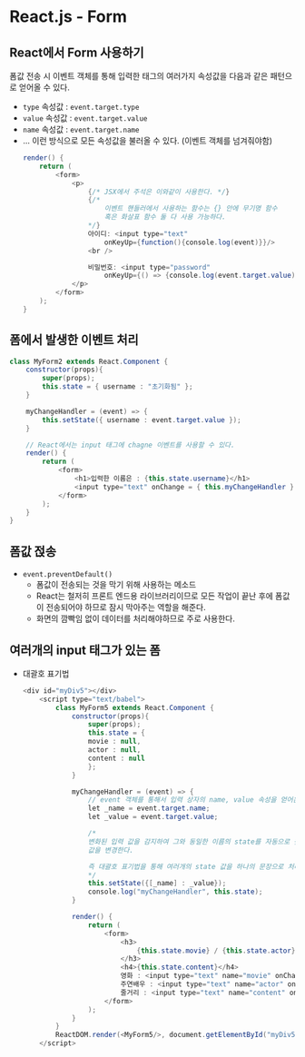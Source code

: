 # React.js - Form
## React에서 Form 사용하기
폼값 전송 시 이벤트 객체를 통해 입력한 태그의 여러가지 속성값을 다음과 같은 패턴으로 얻어올 수 있다.
- ```type``` 속성값 : ```event.target.type```
- ```value``` 속성값 : ```event.target.value```
- ```name``` 속성값 : ```event.target.name```
- ... 이런 방식으로 모든 속성값을 불러올 수 있다. (이벤트 객체를 넘겨줘야함)
    ```java
    render() {
        return (
            <form>
                <p>
                    {/* JSX에서 주석은 이와같이 사용한다. */}
                    {/* 
                        이벤트 핸들러에서 사용하는 함수는 {} 안에 무기명 함수
                        혹은 화살표 함수 둘 다 사용 가능하다.
                    */}
                    아이디: <input type="text"
                        onKeyUp={function(){console.log(event)}}/>
                    <br />

                    비밀번호: <input type="password"
                        onKeyUp={() => {console.log(event.target.value)}}/>
                </p>
            </form>
        );
    }
    ```

## 폼에서 발생한 이벤트 처리
```java
class MyForm2 extends React.Component {
    constructor(props){
        super(props);
        this.state = { username : "초기화됨" };
    }

    myChangeHandler = (event) => {
        this.setState({ username : event.target.value });
    }

    // React에서는 input 태그에 chagne 이벤트를 사용할 수 있다.
    render() {
        return (
            <form>
                <h1>입력한 이름은 : {this.state.username}</h1>
                <input type="text" onChange = { this.myChangeHandler } />
            </form>
        );
    }
}
```

## 폼값 젅송
- ```event.preventDefault()```
  - 폼값이 전송되는 것을 막기 위해 사용하는 메소드
  - React는 철저히 프론트 엔드용 라이브러리이므로 모든 작업이 끝난 후에 폼값이 전송되어야 하므로 잠시 막아주는 역할을 해준다.
  - 화면의 깜빡임 없이 데이터를 처리해야하므로 주로 사용한다.

## 여러개의 input 태그가 있는 폼
- 대괄호 표기법
    ```java
    <div id="myDiv5"></div>
        <script type="text/babel">
            class MyForm5 extends React.Component {
                constructor(props){
                    super(props);
                    this.state = {
                    movie : null,
                    actor : null,
                    content : null  
                    };
                }

                myChangeHandler = (event) => {
                    // event 객체를 통해서 입력 상자의 name, value 속성을 얻어온다.
                    let _name = event.target.name;
                    let _value = event.target.value;

                    /* 
                    변화된 입력 값을 감지하여 그와 동일한 이름의 state를 자동으로 찾아
                    값을 변경한다.

                    즉 대괄호 표기법을 통해 여러개의 state 값을 하나의 문장으로 처리할 수 있다.
                    */
                    this.setState({[_name] : _value});
                    console.log("myChangeHandler", this.state);
                }

                render() {
                    return (
                        <form>
                            <h3>
                                {this.state.movie} / {this.state.actor}
                            </h3>
                            <h4>{this.state.content}</h4>
                            영화 : <input type="text" name="movie" onChange={this.myChangeHandler} /> <br/>
                            주연배우 : <input type="text" name="actor" onChange={this.myChangeHandler} /> <br />   
                            줄거리 : <input type="text" name="content" onChange={this.myChangeHandler} />    
                        </form>
                    );
                }
            }
            ReactDOM.render(<MyForm5/>, document.getElementById("myDiv5"));
        </script>
    ```